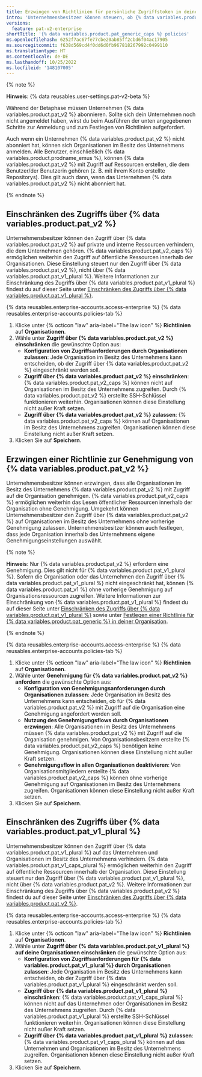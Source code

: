 ```yaml
---
title: Erzwingen von Richtlinien für persönliche Zugriffstoken in deinem Unternehmen
intro: 'Unternehmensbesitzer können steuern, ob {% data variables.product.pat_v2 %} und {% data variables.product.pat_v1_plural %} zulässig sein sollen, und ob eine Genehmigung für {% data variables.product.pat_v2 %} erzwungen werden soll.'
versions:
  feature: pat-v2-enterprise
shortTitle: '{% data variables.product.pat_generic_caps %} policies'
ms.openlocfilehash: 6252f7ac67fe77cbe20ab85ff2cbd6f04ac17905
ms.sourcegitcommit: f638d569cd4f0dd6d0fb967818267992c0499110
ms.translationtype: HT
ms.contentlocale: de-DE
ms.lasthandoff: 10/25/2022
ms.locfileid: '148107005'
---
```

{% note %}

**Hinweis**: {% data reusables.user-settings.pat-v2-beta %}

Während der Betaphase müssen Unternehmen {% data variables.product.pat_v2 %} abonnieren. Sollte sich dein Unternehmen noch nicht angemeldet haben, wirst du beim Ausführen der unten angegebenen Schritte zur Anmeldung und zum Festlegen von Richtlinien aufgefordert.

Auch wenn ein Unternehmen {% data variables.product.pat_v2 %} nicht abonniert hat, können sich Organisationen im Besitz des Unternehmens anmelden. Alle Benutzer, einschließlich {% data variables.product.prodname_emus %}, können {% data variables.product.pat_v2 %} mit Zugriff auf Ressourcen erstellen, die dem Benutzer/der Benutzerin gehören (z. B. mit ihrem Konto erstellte Repositorys). Dies gilt auch dann, wenn das Unternehmen {% data variables.product.pat_v2 %} nicht abonniert hat.

{% endnote %}

## Einschränken des Zugriffs über {% data variables.product.pat_v2 %}

Unternehmensbesitzer können den Zugriff über {% data variables.product.pat_v2 %} auf private und interne Ressourcen verhindern, die dem Unternehmen gehören. {% data variables.product.pat_v2_caps %} ermöglichen weiterhin den Zugriff auf öffentliche Ressourcen innerhalb der Organisationen. Diese Einstellung steuert nur den Zugriff über {% data variables.product.pat_v2 %}, nicht über {% data variables.product.pat_v1_plural %}. Weitere Informationen zur Einschränkung des Zugriffs über {% data variables.product.pat_v1_plural %} findest du auf dieser Seite unter [Einschränken des Zugriffs über {% data variables.product.pat_v1_plural %}](#restricting-access-by-personal-access-tokens-classic).

{% data reusables.enterprise-accounts.access-enterprise %} {% data reusables.enterprise-accounts.policies-tab %}
1. Klicke unter {% octicon "law" aria-label="The law icon" %} **Richtlinien** auf **Organisationen**.
1. Wähle unter **Zugriff über {% data variables.product.pat_v2 %} einschränken** die gewünschte Option aus:
   - **Konfiguration von Zugriffsanforderungen durch Organisationen zulassen**: Jede Organisation im Besitz des Unternehmens kann entscheiden, ob der Zugriff über {% data variables.product.pat_v2 %} eingeschränkt werden soll.
   - **Zugriff über {% data variables.product.pat_v2 %} einschränken**: {% data variables.product.pat_v2_caps %} können nicht auf Organisationen im Besitz des Unternehmens zugreifen. Durch {% data variables.product.pat_v2 %} erstellte SSH-Schlüssel funktionieren weiterhin. Organisationen können diese Einstellung nicht außer Kraft setzen.
   - **Zugriff über {% data variables.product.pat_v2 %} zulassen**: {% data variables.product.pat_v2_caps %} können auf Organisationen im Besitz des Unternehmens zugreifen. Organisationen können diese Einstellung nicht außer Kraft setzen.
1. Klicken Sie auf **Speichern**.

## Erzwingen einer Richtlinie zur Genehmigung von {% data variables.product.pat_v2 %}

Unternehmensbesitzer können erzwingen, dass alle Organisationen im Besitz des Unternehmens {% data variables.product.pat_v2 %} mit Zugriff auf die Organisation genehmigen. {% data variables.product.pat_v2_caps %} ermöglichen weiterhin das Lesen öffentlicher Ressourcen innerhalb der Organisation ohne Genehmigung. Umgekehrt können Unternehmensbesitzer den Zugriff über {% data variables.product.pat_v2 %} auf Organisationen im Besitz des Unternehmens ohne vorherige Genehmigung zulassen. Unternehmensbesitzer können auch festlegen, dass jede Organisation innerhalb des Unternehmens eigene Genehmigungseinstellungen auswählt.

{% note %}

**Hinweis**: Nur {% data variables.product.pat_v2 %} erfordern eine Genehmigung. Dies gilt nicht für {% data variables.product.pat_v1_plural %}. Sofern die Organisation oder das Unternehmen den Zugriff über {% data variables.product.pat_v1_plural %} nicht eingeschränkt hat, können {% data variables.product.pat_v1 %} ohne vorherige Genehmigung auf Organisationsressourcen zugreifen. Weitere Informationen zur Einschränkung von {% data variables.product.pat_v1_plural %} findest du auf dieser Seite unter [Einschränken des Zugriffs über {% data variables.product.pat_v1_plural %}](#restricting-access-by-personal-access-tokens-classic) sowie unter [Festlegen einer Richtlinie für {% data variables.product.pat_generic %} in deiner Organisation](/organizations/managing-programmatic-access-to-your-organization/setting-a-personal-access-token-policy-for-your-organization).

{% endnote %}

{% data reusables.enterprise-accounts.access-enterprise %} {% data reusables.enterprise-accounts.policies-tab %}
1. Klicke unter {% octicon "law" aria-label="The law icon" %} **Richtlinien** auf **Organisationen**.
1. Wähle unter **Genehmigung für {% data variables.product.pat_v2 %} anfordern** die gewünschte Option aus:
   - **Konfiguration von Genehmigungsanforderungen durch Organisationen zulassen**: Jede Organisation im Besitz des Unternehmens kann entscheiden, ob für {% data variables.product.pat_v2 %} mit Zugriff auf die Organisation eine Genehmigung angefordert werden soll.
   - **Nutzung des Genehmigungsflows durch Organisationen erzwingen**: Alle Organisationen im Besitz des Unternehmens müssen {% data variables.product.pat_v2 %} mit Zugriff auf die Organisation genehmigen. Von Organisationsbesitzern erstellte {% data variables.product.pat_v2_caps %} benötigen keine Genehmigung. Organisationen können diese Einstellung nicht außer Kraft setzen.
   - **Genehmigungsflow in allen Organisationen deaktivieren**: Von Organisationsmitgliedern erstellte {% data variables.product.pat_v2_caps %} können ohne vorherige Genehmigung auf Organisationen im Besitz des Unternehmens zugreifen. Organisationen können diese Einstellung nicht außer Kraft setzen.
1. Klicken Sie auf **Speichern**.

## Einschränken des Zugriffs über {% data variables.product.pat_v1_plural %}

Unternehmensbesitzer können den Zugriff über {% data variables.product.pat_v1_plural %} auf das Unternehmen und Organisationen im Besitz des Unternehmens verhindern. {% data variables.product.pat_v1_caps_plural %} ermöglichen weiterhin den Zugriff auf öffentliche Ressourcen innerhalb der Organisation. Diese Einstellung steuert nur den Zugriff über {% data variables.product.pat_v1_plural %}, nicht über {% data variables.product.pat_v2 %}. Weitere Informationen zur Einschränkung des Zugriffs über {% data variables.product.pat_v2 %} findest du auf dieser Seite unter [Einschränken des Zugriffs über {% data variables.product.pat_v2 %}](#restricting-access-by-fine-grained-personal-access-tokens).

{% data reusables.enterprise-accounts.access-enterprise %} {% data reusables.enterprise-accounts.policies-tab %}
1. Klicke unter {% octicon "law" aria-label="The law icon" %} **Richtlinien** auf **Organisationen**.
1. Wähle unter **Zugriff über {% data variables.product.pat_v1_plural %} auf deine Organisationen einschränken** die gewünschte Option aus:
   - **Konfiguration von Zugriffsanforderungen für {% data variables.product.pat_v1_plural %} durch Organisationen zulassen**: Jede Organisation im Besitz des Unternehmens kann entscheiden, ob der Zugriff über {% data variables.product.pat_v1_plural %} eingeschränkt werden soll.
   - **Zugriff über {% data variables.product.pat_v1_plural %} einschränken**: {% data variables.product.pat_v1_caps_plural %} können nicht auf das Unternehmen oder Organisationen im Besitz des Unternehmens zugreifen. Durch {% data variables.product.pat_v1_plural %} erstellte SSH-Schlüssel funktionieren weiterhin. Organisationen können diese Einstellung nicht außer Kraft setzen.
   - **Zugriff über {% data variables.product.pat_v1_plural %} zulassen**: {% data variables.product.pat_v1_caps_plural %} können auf das Unternehmen und Organisationen im Besitz des Unternehmens zugreifen. Organisationen können diese Einstellung nicht außer Kraft setzen.
1. Klicken Sie auf **Speichern**.
